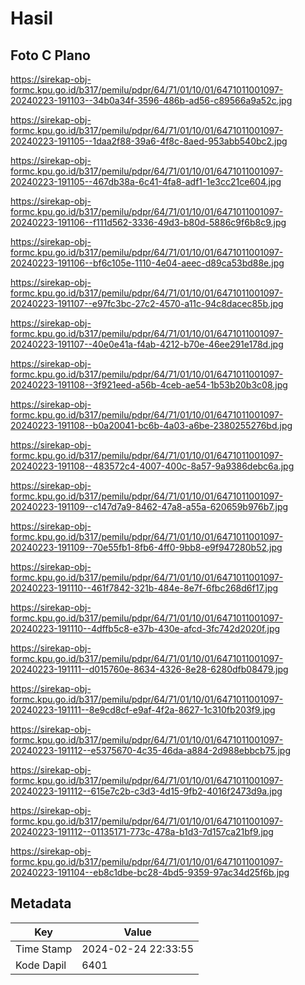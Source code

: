 # Hasil

## Foto C Plano

https://sirekap-obj-formc.kpu.go.id/b317/pemilu/pdpr/64/71/01/10/01/6471011001097-20240223-191103--34b0a34f-3596-486b-ad56-c89566a9a52c.jpg

https://sirekap-obj-formc.kpu.go.id/b317/pemilu/pdpr/64/71/01/10/01/6471011001097-20240223-191105--1daa2f88-39a6-4f8c-8aed-953abb540bc2.jpg

https://sirekap-obj-formc.kpu.go.id/b317/pemilu/pdpr/64/71/01/10/01/6471011001097-20240223-191105--467db38a-6c41-4fa8-adf1-1e3cc21ce604.jpg

https://sirekap-obj-formc.kpu.go.id/b317/pemilu/pdpr/64/71/01/10/01/6471011001097-20240223-191106--f111d562-3336-49d3-b80d-5886c9f6b8c9.jpg

https://sirekap-obj-formc.kpu.go.id/b317/pemilu/pdpr/64/71/01/10/01/6471011001097-20240223-191106--bf6c105e-1110-4e04-aeec-d89ca53bd88e.jpg

https://sirekap-obj-formc.kpu.go.id/b317/pemilu/pdpr/64/71/01/10/01/6471011001097-20240223-191107--e97fc3bc-27c2-4570-a11c-94c8dacec85b.jpg

https://sirekap-obj-formc.kpu.go.id/b317/pemilu/pdpr/64/71/01/10/01/6471011001097-20240223-191107--40e0e41a-f4ab-4212-b70e-46ee291e178d.jpg

https://sirekap-obj-formc.kpu.go.id/b317/pemilu/pdpr/64/71/01/10/01/6471011001097-20240223-191108--3f921eed-a56b-4ceb-ae54-1b53b20b3c08.jpg

https://sirekap-obj-formc.kpu.go.id/b317/pemilu/pdpr/64/71/01/10/01/6471011001097-20240223-191108--b0a20041-bc6b-4a03-a6be-2380255276bd.jpg

https://sirekap-obj-formc.kpu.go.id/b317/pemilu/pdpr/64/71/01/10/01/6471011001097-20240223-191108--483572c4-4007-400c-8a57-9a9386debc6a.jpg

https://sirekap-obj-formc.kpu.go.id/b317/pemilu/pdpr/64/71/01/10/01/6471011001097-20240223-191109--c147d7a9-8462-47a8-a55a-620659b976b7.jpg

https://sirekap-obj-formc.kpu.go.id/b317/pemilu/pdpr/64/71/01/10/01/6471011001097-20240223-191109--70e55fb1-8fb6-4ff0-9bb8-e9f947280b52.jpg

https://sirekap-obj-formc.kpu.go.id/b317/pemilu/pdpr/64/71/01/10/01/6471011001097-20240223-191110--461f7842-321b-484e-8e7f-6fbc268d6f17.jpg

https://sirekap-obj-formc.kpu.go.id/b317/pemilu/pdpr/64/71/01/10/01/6471011001097-20240223-191110--4dffb5c8-e37b-430e-afcd-3fc742d2020f.jpg

https://sirekap-obj-formc.kpu.go.id/b317/pemilu/pdpr/64/71/01/10/01/6471011001097-20240223-191111--d015760e-8634-4326-8e28-6280dfb08479.jpg

https://sirekap-obj-formc.kpu.go.id/b317/pemilu/pdpr/64/71/01/10/01/6471011001097-20240223-191111--8e9cd8cf-e9af-4f2a-8627-1c310fb203f9.jpg

https://sirekap-obj-formc.kpu.go.id/b317/pemilu/pdpr/64/71/01/10/01/6471011001097-20240223-191112--e5375670-4c35-46da-a884-2d988ebbcb75.jpg

https://sirekap-obj-formc.kpu.go.id/b317/pemilu/pdpr/64/71/01/10/01/6471011001097-20240223-191112--615e7c2b-c3d3-4d15-9fb2-4016f2473d9a.jpg

https://sirekap-obj-formc.kpu.go.id/b317/pemilu/pdpr/64/71/01/10/01/6471011001097-20240223-191112--01135171-773c-478a-b1d3-7d157ca21bf9.jpg

https://sirekap-obj-formc.kpu.go.id/b317/pemilu/pdpr/64/71/01/10/01/6471011001097-20240223-191104--eb8c1dbe-bc28-4bd5-9359-97ac34d25f6b.jpg


## Metadata

| Key        | Value               |
| ---------- | ------------------- |
| Time Stamp | 2024-02-24 22:33:55 |
| Kode Dapil | 6401                |




